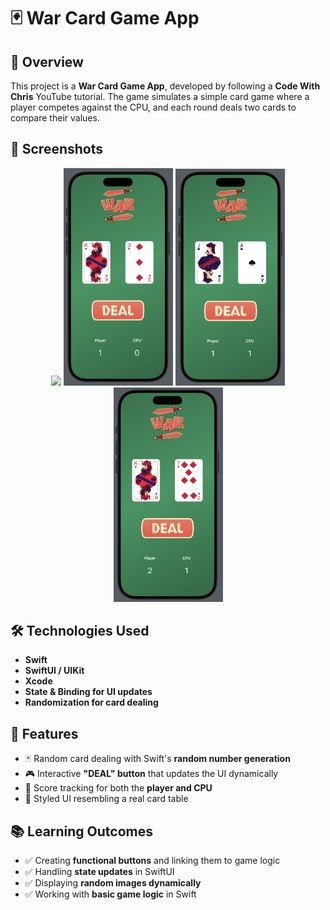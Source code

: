 # 🃏 War Card Game App

## 📌 Overview
This project is a **War Card Game App**, developed by following a **Code With Chris** YouTube tutorial. The game simulates a simple card game where a player competes against the CPU, and each round deals two cards to compare their values.

## 🎨 Screenshots
<p align="center">
  <img src="https://raw.githubusercontent.com/trinityw3st/swift-projects/main/war-game-app/war-game-frontpage.png" width="175"> 
  <img src="https://raw.githubusercontent.com/trinityw3st/app-dev-learning/main/Swift/war-game-app/wargame1.png" width="175">
  <img src="https://raw.githubusercontent.com/trinityw3st/app-dev-learning/main/Swift/war-game-app/wargame2.png" width="175">
  <img src="https://raw.githubusercontent.com/trinityw3st/app-dev-learning/main/Swift/war-game-app/wargame3.png" width="175">
</p>

## 🛠️ Technologies Used
- **Swift**
- **SwiftUI / UIKit**
- **Xcode**
- **State & Binding for UI updates**
- **Randomization for card dealing**

## 📌 Features
- 🃏 Random card dealing with Swift's **random number generation**  
- 🎮 Interactive **"DEAL" button** that updates the UI dynamically  
- 💾 Score tracking for both the **player and CPU**  
- 🎨 Styled UI resembling a real card table  

## 📚 Learning Outcomes
- ✅ Creating **functional buttons** and linking them to game logic  
- ✅ Handling **state updates** in SwiftUI  
- ✅ Displaying **random images dynamically**  
- ✅ Working with **basic game logic** in Swift  



